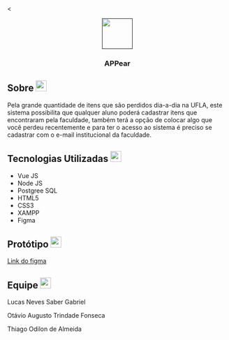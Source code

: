 <
<p align="center">
  <a href="">
    <img src="https://yata-apix-d0b7055d-022a-481a-84a2-53c9df557c80.s3-object.locaweb.com.br/6b2ed802cfee4a2fbfb5d3f00cddd78e.png" width="70" height="70"> 
  </a>
</p>

<h3 align="center">APPear</h3>   


## Sobre <img src="https://cdn-icons.flaticon.com/png/512/3357/premium/3357329.png?token=exp=1660163775~hmac=5e8bfa29e0405b64ce13e482d0c7e3b6"  width="25" height="25"> 
  Pela grande quantidade de itens que são perdidos dia-a-dia na UFLA, este sistema possibilita que qualquer aluno poderá cadastrar itens que encontraram pela faculdade, também terá a opção de colocar algo que você perdeu recentemente e para ter o acesso ao sistema é preciso se cadastrar com o e-mail institucional da faculdade.


## Tecnologias Utilizadas  <img src="https://cdn-icons-png.flaticon.com/512/5968/5968267.png"  width="25" height="25"> 
 - Vue JS 
 - Node JS
 - Postgree SQL
 - HTML5
 - CSS3
 - XAMPP
 - Figma

## Protótipo <img src="https://cdn-icons-png.flaticon.com/512/5968/5968705.png"  width="25" height="25"> 
 [Link do figma](https://www.figma.com/file/6hBFCJTB0dlsWRRdghzcxI/PROTOTIPAÇÃO?node-id=0%3A1)
 
## Equipe <img src="https://cdn-icons.flaticon.com/png/512/3541/premium/3541348.png?token=exp=1660164223~hmac=5bcd89c57d420acaed978f782c3ce628"  width="25" height="25"> 

Lucas Neves Saber Gabriel

Otávio Augusto Trindade Fonseca

Thiago Odilon de Almeida
